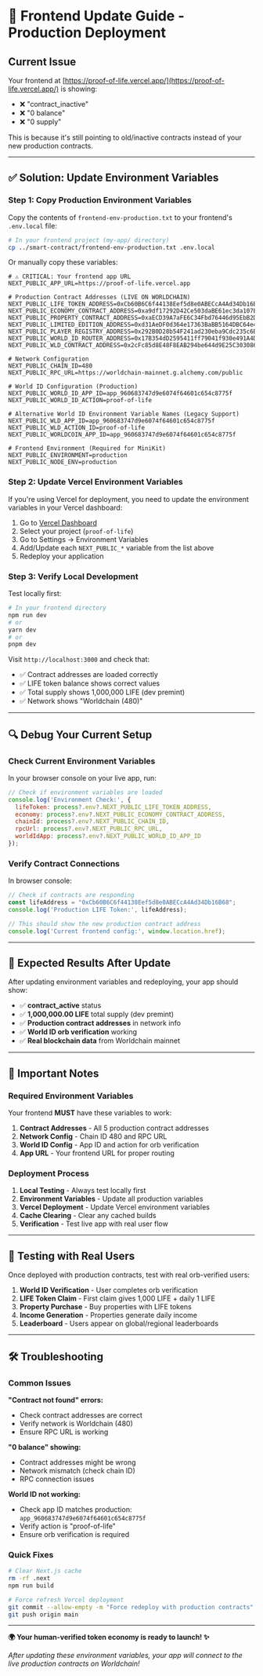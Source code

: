 # 🚀 Frontend Update Guide - Production Deployment

## Current Issue
Your frontend at [https://proof-of-life.vercel.app/](https://proof-of-life.vercel.app/) is showing:
- ❌ "contract_inactive" 
- ❌ "0 balance"
- ❌ "0 supply"

This is because it's still pointing to old/inactive contracts instead of your new production contracts.

---

## ✅ Solution: Update Environment Variables

### Step 1: Copy Production Environment Variables

Copy the contents of `frontend-env-production.txt` to your frontend's `.env.local` file:

```bash
# In your frontend project (my-app/ directory)
cp ../smart-contract/frontend-env-production.txt .env.local
```

Or manually copy these variables:

```env
# ⚠️ CRITICAL: Your frontend app URL
NEXT_PUBLIC_APP_URL=https://proof-of-life.vercel.app

# Production Contract Addresses (LIVE ON WORLDCHAIN)
NEXT_PUBLIC_LIFE_TOKEN_ADDRESS=0xCb60B6C6f44138Eef5d8e0ABECcA4Ad34Db16B68
NEXT_PUBLIC_ECONOMY_CONTRACT_ADDRESS=0xa9df17292D42Ce503daBE61ec3da107E45E836C9
NEXT_PUBLIC_PROPERTY_CONTRACT_ADDRESS=0xaECD39A7aFE6C34Fbd76446d95EbB2D97eA6B070
NEXT_PUBLIC_LIMITED_EDITION_ADDRESS=0xd31AeDF0d364e17363BaBB5164DBC64e42d9A34e
NEXT_PUBLIC_PLAYER_REGISTRY_ADDRESS=0x292B0D28b54F241ad230eba9Cdc235c6B7A6FF57
NEXT_PUBLIC_WORLD_ID_ROUTER_ADDRESS=0x17B354dD2595411ff79041f930e491A4Df39A278
NEXT_PUBLIC_WLD_CONTRACT_ADDRESS=0x2cFc85d8E48F8EAB294be644d9E25C3030863003

# Network Configuration
NEXT_PUBLIC_CHAIN_ID=480
NEXT_PUBLIC_RPC_URL=https://worldchain-mainnet.g.alchemy.com/public

# World ID Configuration (Production)
NEXT_PUBLIC_WORLD_ID_APP_ID=app_960683747d9e6074f64601c654c8775f
NEXT_PUBLIC_WORLD_ID_ACTION=proof-of-life

# Alternative World ID Environment Variable Names (Legacy Support)
NEXT_PUBLIC_WLD_APP_ID=app_960683747d9e6074f64601c654c8775f
NEXT_PUBLIC_WLD_ACTION_ID=proof-of-life
NEXT_PUBLIC_WORLDCOIN_APP_ID=app_960683747d9e6074f64601c654c8775f

# Frontend Environment (Required for MiniKit)
NEXT_PUBLIC_ENVIRONMENT=production
NEXT_PUBLIC_NODE_ENV=production
```

### Step 2: Update Vercel Environment Variables

If you're using Vercel for deployment, you need to update the environment variables in your Vercel dashboard:

1. Go to [Vercel Dashboard](https://vercel.com/dashboard)
2. Select your project (`proof-of-life`)
3. Go to Settings → Environment Variables
4. Add/Update each `NEXT_PUBLIC_*` variable from the list above
5. Redeploy your application

### Step 3: Verify Local Development

Test locally first:

```bash
# In your frontend directory
npm run dev
# or
yarn dev
# or
pnpm dev
```

Visit `http://localhost:3000` and check that:
- ✅ Contract addresses are loaded correctly
- ✅ LIFE token balance shows correct values
- ✅ Total supply shows 1,000,000 LIFE (dev premint)
- ✅ Network shows "Worldchain (480)"

---

## 🔍 Debug Your Current Setup

### Check Current Environment Variables

In your browser console on your live app, run:

```javascript
// Check if environment variables are loaded
console.log('Environment Check:', {
  lifeToken: process?.env?.NEXT_PUBLIC_LIFE_TOKEN_ADDRESS,
  economy: process?.env?.NEXT_PUBLIC_ECONOMY_CONTRACT_ADDRESS,
  chainId: process?.env?.NEXT_PUBLIC_CHAIN_ID,
  rpcUrl: process?.env?.NEXT_PUBLIC_RPC_URL,
  worldIdApp: process?.env?.NEXT_PUBLIC_WORLD_ID_APP_ID
});
```

### Verify Contract Connections

In browser console:

```javascript
// Check if contracts are responding
const lifeAddress = "0xCb60B6C6f44138Eef5d8e0ABECcA4Ad34Db16B68";
console.log('Production LIFE Token:', lifeAddress);

// This should show the new production contract address
console.log('Current frontend config:', window.location.href);
```

---

## 🎯 Expected Results After Update

After updating environment variables and redeploying, your app should show:

- ✅ **contract_active** status
- ✅ **1,000,000.00 LIFE** total supply (dev premint)
- ✅ **Production contract addresses** in network info
- ✅ **World ID orb verification** working
- ✅ **Real blockchain data** from Worldchain mainnet

---

## 🚨 Important Notes

### Required Environment Variables

Your frontend **MUST** have these variables to work:

1. **Contract Addresses** - All 5 production contract addresses
2. **Network Config** - Chain ID 480 and RPC URL
3. **World ID Config** - App ID and action for orb verification
4. **App URL** - Your frontend URL for proper routing

### Deployment Process

1. **Local Testing** - Always test locally first
2. **Environment Variables** - Update all production variables
3. **Vercel Deployment** - Update Vercel environment variables
4. **Cache Clearing** - Clear any cached builds
5. **Verification** - Test live app with real user flow

---

## 📱 Testing with Real Users

Once deployed with production contracts, test with real orb-verified users:

1. **World ID Verification** - User completes orb verification
2. **LIFE Token Claim** - First claim gives 1,000 LIFE + daily 1 LIFE
3. **Property Purchase** - Buy properties with LIFE tokens
4. **Income Generation** - Properties generate daily income
5. **Leaderboard** - Users appear on global/regional leaderboards

---

## 🛠️ Troubleshooting

### Common Issues

**"Contract not found" errors:**
- Check contract addresses are correct
- Verify network is Worldchain (480)
- Ensure RPC URL is working

**"0 balance" showing:**
- Contract addresses might be wrong
- Network mismatch (check chain ID)
- RPC connection issues

**World ID not working:**
- Check app ID matches production: `app_960683747d9e6074f64601c654c8775f`
- Verify action is "proof-of-life"
- Ensure orb verification is required

### Quick Fixes

```bash
# Clear Next.js cache
rm -rf .next
npm run build

# Force refresh Vercel deployment
git commit --allow-empty -m "Force redeploy with production contracts"
git push origin main
```

---

**🌍 Your human-verified token economy is ready to launch! ✨**

*After updating these environment variables, your app will connect to the live production contracts on Worldchain!*
